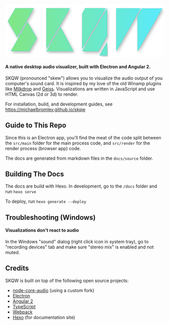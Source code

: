 ![SKQW Logo](src/assets/images/logo.png)

#### A native desktop audio visualizer, built with Electron and Angular 2.

SKQW (pronounced "skew") allows you to visualize the audio output of you computer's sound card. It is inspired by my love of the old Winamp plugins like [Milkdrop](https://www.google.com/search?tbm=isch&q=milkdrop+plugin+visualization) and [Geiss](https://www.google.com/search?q=geiss+plugin+visualization&tbm=isch). Visualizations are written in JavaScript and use HTML Canvas (2d or 3d) to render.

For installation, build, and development guides, see https://michaelbromley.github.io/skqw

## Guide to This Repo

Since this is an Electron app, you'll find the meat of the code split between the `src/main` folder for the main process code, and `src/render` for the render process (browser app) code.

The docs are generated from markdown files in the `docs/source` folder.

## Building The Docs

The docs are build with Hexo. In development, go to the `/docs` folder and run `hexo serve`

To deploy, run `hexo generate --deploy`

## Troubleshooting (Windows)

#### Visualizations don't react to audio
In the Windows "sound" dialog (right click icon in system tray), go to "recording devices" tab and make sure "stereo mix" is enabled and not muted.

## Credits

SKQW is built on top of the following open source projects:

* [node-core-audio](https://github.com/ZECTBynmo/node-core-audio) (using a custom fork)
* [Electron](http://electron.atom.io/)
* [Angular 2](http://angular.io/)
* [TypeScript](http://www.typescriptlang.org/)
* [Webpack](https://webpack.github.io/)
* [Hexo](https://hexo.io/) (for documentation site)
